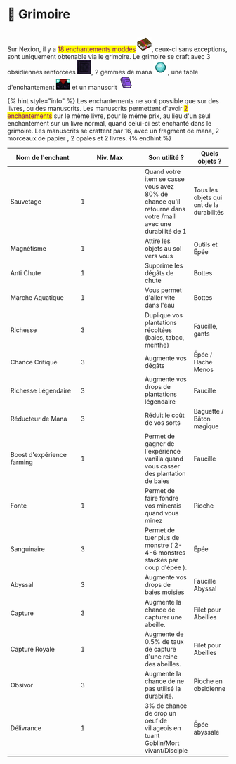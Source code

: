 # 📖 Grimoire

\
Sur Nexion, il y a <mark style="color:purple;">18 enchantements moddés</mark> <img src="../.gitbook/assets/book_enchanted.png" alt="" data-size="line">, ceux-ci sans exceptions, sont uniquement obtenable via le grimoire. Le grimoire se craft avec 3 obsidiennes renforcées <img src="../.gitbook/assets/renforced_obsidian.png" alt="" data-size="line">, 2 gemmes de mana <img src="../.gitbook/assets/mana_gem (1).png" alt="" data-size="line">, une table d'enchantement <img src="../.gitbook/assets/enchanting_table_side.png" alt="" data-size="line"> et un manuscrit <img src="../.gitbook/assets/manuscript.png" alt="" data-size="line">&#x20;

{% hint style="info" %}
Les enchantements ne sont possible que sur des livres, ou des manuscrits. Les manuscrits permettent d'avoir <mark style="color:purple;">2 enchantements</mark> sur le même livre, pour le même prix, au lieu d'un seul enchantement sur un livre normal, quand celui-ci est enchanté dans le grimoire.  Les manuscrits se craftent par 16, avec un fragment de mana, 2 morceaux de papier , 2 opales et 2 livres.
{% endhint %}

<table><thead><tr><th width="157">Nom de l'enchant</th><th width="150">Niv. Max</th><th>Son utilité ?</th><th>Quels objets ?</th></tr></thead><tbody><tr><td>Sauvetage</td><td>1</td><td>Quand votre item se casse vous avez 80% de chance qu'il retourne dans votre /mail avec une durabilité de 1</td><td>Tous les objets qui ont de la durabilités</td></tr><tr><td>Magnétisme</td><td>1</td><td>Attire les objets au sol vers vous</td><td>Outils et Épée</td></tr><tr><td>Anti Chute</td><td>1</td><td>Supprime les dégâts de chute</td><td>Bottes</td></tr><tr><td>Marche Aquatique</td><td>1</td><td>Vous permet d'aller vite dans l'eau</td><td>Bottes</td></tr><tr><td>Richesse </td><td>3</td><td>Duplique vos plantations récoltées (baies, tabac, menthe)</td><td>Faucille, gants </td></tr><tr><td>Chance Critique </td><td>3</td><td>Augmente vos dégâts</td><td>Épée / Hache Menos</td></tr><tr><td>Richesse Légendaire</td><td>3</td><td>Augmente vos drops de plantations légendaire</td><td>Faucille</td></tr><tr><td>Réducteur de Mana</td><td>3</td><td>Réduit le coût de vos sorts</td><td>Baguette / Bâton magique</td></tr><tr><td>Boost d'expérience farming </td><td>1</td><td>Permet de gagner de l'expérience vanilla quand vous casser des plantation de baies</td><td>Faucille</td></tr><tr><td>Fonte</td><td>1</td><td>Permet de faire fondre vos minerais quand vous minez</td><td>Pioche</td></tr><tr><td>Sanguinaire </td><td>3</td><td>Permet de tuer plus de monstre ( 2-4-6 monstres stackés par coup d'épée ).</td><td>Épée</td></tr><tr><td>Abyssal</td><td>3</td><td>Augmente vos drops de baies moisies </td><td>Faucille Abyssal</td></tr><tr><td>Capture</td><td>3</td><td>Augmente la chance de capturer une abeille.</td><td>Filet pour Abeilles</td></tr><tr><td>Capture Royale</td><td>1</td><td>Augmente de 0.5% de taux de capture d'une reine des abeilles.</td><td>Filet pour Abeilles</td></tr><tr><td>Obsivor</td><td>3 </td><td>Augmente la chance de ne pas utilisé la durabilité.</td><td>Pioche en obsidienne</td></tr><tr><td>Délivrance</td><td>1</td><td>3% de chance de drop un oeuf de villageois en tuant Goblin/Mort vivant/Disciple</td><td>Épée abyssale</td></tr></tbody></table>

